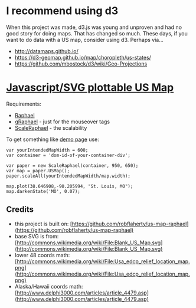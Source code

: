 # I recommend using d3

When this project was made, d3.js was young and unproven and had no good story for doing maps. That has changed so much. These days, if you want to do data with a US map, consider using d3. Perhaps via...

* http://datamaps.github.io/
* https://d3-geomap.github.io/map/choropleth/us-states/
* https://github.com/mbostock/d3/wiki/Geo-Projections



# [Javascript/SVG plottable US Map](http://www.the55.net/_11/sketch/us_map)


Requirements:

* [Raphael](http://raphaeljs.com/)
* [gRaphael](http://g.raphaeljs.com/) - just for the mouseover tags
* [ScaleRaphael](http://www.shapevent.com/scaleraphael/) - the scalability

To get something like [demo page](http://www.the55.net/_11/sketch/us_map) use:

    var yourIntendedMapWidth = 600;
    var container = 'dom-id-of-your-container-div';
   
    var paper = new ScaleRaphael(container, 950, 650);
    var map = paper.USMap();
    paper.scaleAll(yourIntendedMapWidth/map.width);
   
    map.plot(38.646908,-90.205994, "St. Louis, MO");
    map.darkenState('MO', 0.07);


## Credits

* this project is built on: [https://github.com/robflaherty/us-map-raphael](https://github.com/robflaherty/us-map-raphael)
* base SVG is from: [http://commons.wikimedia.org/wiki/File:Blank_US_Map.svg](http://commons.wikimedia.org/wiki/File:Blank_US_Map.svg)
* lower 48 coords math: [http://commons.wikimedia.org/wiki/File:Usa_edcp_relief_location_map.png](http://commons.wikimedia.org/wiki/File:Usa_edcp_relief_location_map.png)
* Alaska/Hawaii coords math: [http://www.delphi3000.com/articles/article_4479.asp](http://www.delphi3000.com/articles/article_4479.asp)
